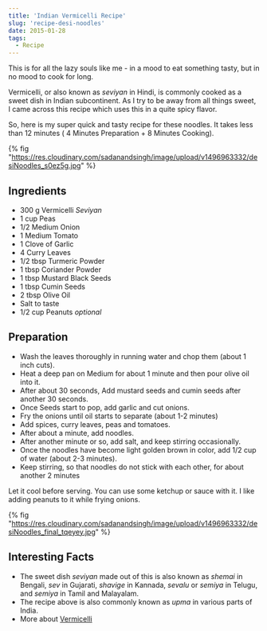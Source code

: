 ```yaml
---
title: 'Indian Vermicelli Recipe'
slug: 'recipe-desi-noodles'
date: 2015-01-28
tags:
  - Recipe
---
```


This is for all the lazy souls like me - in a mood to eat something tasty, but in no mood to cook
for long.

Vermicelli, or also known as _seviyan_ in Hindi, is commonly cooked as a sweet dish in Indian
subcontinent. As I try to be away from all things sweet, I came across this recipe which uses this
in a quite spicy flavor.

So, here is my super quick and tasty recipe for these noodles. It takes less than 12 minutes ( 4
Minutes Preparation + 8 Minutes Cooking).

{% fig "https://res.cloudinary.com/sadanandsingh/image/upload/v1496963332/desiNoodles_s0ez5g.jpg" %}

## Ingredients

- 300 g Vermicelli _Seviyan_
- 1 cup Peas
- 1/2 Medium Onion
- 1 Medium Tomato
- 1 Clove of Garlic
- 4 Curry Leaves
- 1/2 tbsp Turmeric Powder
- 1 tbsp Coriander Powder
- 1 tbsp Mustard Black Seeds
- 1 tbsp Cumin Seeds
- 2 tbsp Olive Oil
- Salt to taste
- 1/2 cup Peanuts _optional_

## Preparation

- Wash the leaves thoroughly in running water and chop them (about 1 inch cuts).
- Heat a deep pan on Medium for about 1 minute and then pour olive oil into it.
- After about 30 seconds, Add mustard seeds and cumin seeds after another 30 seconds.
- Once Seeds start to pop, add garlic and cut onions.
- Fry the onions until oil starts to separate (about 1-2 minutes)
- Add spices, curry leaves, peas and tomatoes.
- After about a minute, add noodles.
- After another minute or so, add salt, and keep stirring occasionally.
- Once the noodles have become light golden brown in color, add 1/2 cup of water (about 2-3
  minutes).
- Keep stirring, so that noodles do not stick with each other, for about another 2 minutes

Let it cool before serving. You can use some ketchup or sauce with it. I like adding peanuts to it
while frying onions.

{% fig "https://res.cloudinary.com/sadanandsingh/image/upload/v1496963332/desiNoodles_final_tqeyey.jpg" %}

## Interesting Facts

- The sweet dish _seviyan_ made out of this is also known as _shemai_ in Bengali, _sev_ in
  Gujarati, _shavige_ in Kannada, _sevalu_ or _semiya_ in Telugu, and _semiya_ in Tamil and
  Malayalam.
- The recipe above is also commonly known as _upma_ in various parts of India.
- More about [Vermicelli](https://en.wikipedia.org/wiki/Vermicelli)
